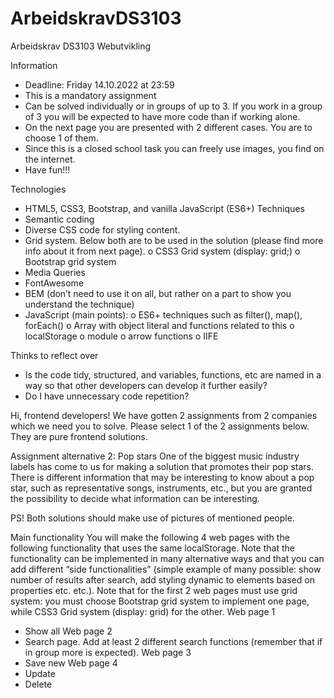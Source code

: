 # ArbeidskravDS3103

Arbeidskrav DS3103 Webutvikling


Information
- Deadline: Friday 14.10.2022 at 23:59
- This is a mandatory assignment
- Can be solved individually or in groups of up to 3. If you work in a group of 3 you will
be expected to have more code than if working alone.
- On the next page you are presented with 2 different cases. You are to choose 1 of
them.
- Since this is a closed school task you can freely use images, you find on the internet.
- Have fun!!!


Technologies
- HTML5, CSS3, Bootstrap, and vanilla JavaScript (ES6+)
Techniques
- Semantic coding
- Diverse CSS code for styling content.
- Grid system. Below both are to be used in the solution (please find more info about it
from next page).
o CSS3 Grid system (display: grid;) o Bootstrap grid system
- Media Queries
- FontAwesome
- BEM (don’t need to use it on all, but rather on a part to show you understand the
technique)
- JavaScript (main points):
o ES6+ techniques such as filter(), map(), forEach()
o Array with object literal and functions related to this o localStorage
o module
o arrow functions
o IIFE


Thinks to reflect over
- Is the code tidy, structured, and variables, functions, etc are named in a way so that other developers can develop it further easily?
- Do I have unnecessary code repetition?


Hi, frontend developers!
We have gotten 2 assignments from 2 companies which we need you to solve. Please select 1 of the 2 assignments below. They are pure frontend solutions.


Assignment alternative 2: Pop stars
One of the biggest music industry labels has come to us for making a solution that promotes their pop stars. There is different information that may be interesting to know about a pop star, such as representative songs, instruments, etc., but you are granted the possibility to decide what information can be interesting.


PS! Both solutions should make use of pictures of mentioned people.


Main functionality
You will make the following 4 web pages with the following functionality that uses the same localStorage. Note that the functionality can be implemented in many alternative ways and that you can add different “side functionalities” (simple example of many possible: show number of results after search, add styling dynamic to elements based on properties etc. etc.).
Note that for the first 2 web pages must use grid system: you must choose Bootstrap grid system to implement one page, while CSS3 Grid system (display: grid) for the other.
Web page 1
- Show all
Web page 2
- Search page. Add at least 2 different search functions (remember that if in group more is expected).
Web page 3
- Save new
Web page 4
- Update
- Delete

